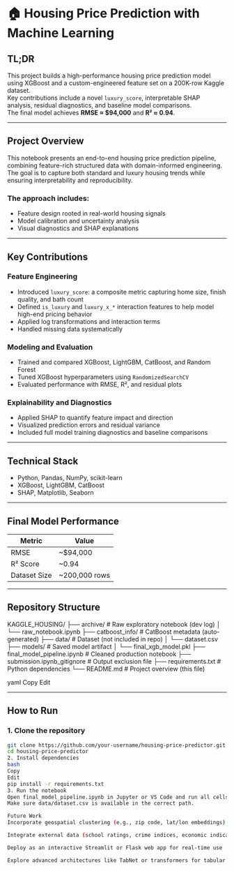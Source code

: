# 🏠 Housing Price Prediction with Machine Learning

## TL;DR  
This project builds a high-performance housing price prediction model using XGBoost and a custom-engineered feature set on a 200K-row Kaggle dataset.  
Key contributions include a novel `luxury_score`, interpretable SHAP analysis, residual diagnostics, and baseline model comparisons.  
The final model achieves **RMSE ≈ $94,000** and **R² ≈ 0.94**.

---

## Project Overview  
This notebook presents an end-to-end housing price prediction pipeline, combining feature-rich structured data with domain-informed engineering. The goal is to capture both standard and luxury housing trends while ensuring interpretability and reproducibility.

### The approach includes:
- Feature design rooted in real-world housing signals  
- Model calibration and uncertainty analysis  
- Visual diagnostics and SHAP explanations

---

## Key Contributions

### Feature Engineering
- Introduced `luxury_score`: a composite metric capturing home size, finish quality, and bath count  
- Defined `is_luxury` and `luxury_x_*` interaction features to help model high-end pricing behavior  
- Applied log transformations and interaction terms  
- Handled missing data systematically

### Modeling and Evaluation
- Trained and compared XGBoost, LightGBM, CatBoost, and Random Forest  
- Tuned XGBoost hyperparameters using `RandomizedSearchCV`  
- Evaluated performance with RMSE, R², and residual plots

### Explainability and Diagnostics
- Applied SHAP to quantify feature impact and direction  
- Visualized prediction errors and residual variance  
- Included full model training diagnostics and baseline comparisons

---

## Technical Stack  
- Python, Pandas, NumPy, scikit-learn  
- XGBoost, LightGBM, CatBoost  
- SHAP, Matplotlib, Seaborn

---

## Final Model Performance

| Metric        | Value       |
|---------------|-------------|
| RMSE          | ~$94,000    |
| R² Score      | ~0.94       |
| Dataset Size  | ~200,000 rows |

---

## Repository Structure

KAGGLE_HOUSING/
├── archive/ # Raw exploratory notebook (dev log)
│ └── raw_notebook.ipynb
├── catboost_info/ # CatBoost metadata (auto-generated)
├── data/ # Dataset (not included in repo)
│ └── dataset.csv
├── models/ # Saved model artifact
│ └── final_xgb_model.pkl
├── final_model_pipeline.ipynb # Cleaned production notebook
├── submission.ipynb_gitignore # Output exclusion file
├── requirements.txt # Python dependencies
└── README.md # Project overview (this file)

yaml
Copy
Edit

---

## How to Run

### 1. Clone the repository
```bash
git clone https://github.com/your-username/housing-price-predictor.git
cd housing-price-predictor
2. Install dependencies
bash
Copy
Edit
pip install -r requirements.txt
3. Run the notebook
Open final_model_pipeline.ipynb in Jupyter or VS Code and run all cells top to bottom.
Make sure data/dataset.csv is available in the correct path.

Future Work
Incorporate geospatial clustering (e.g., zip code, lat/lon embeddings)

Integrate external data (school ratings, crime indices, economic indicators)

Deploy as an interactive Streamlit or Flask web app for real-time use

Explore advanced architectures like TabNet or transformers for tabular data